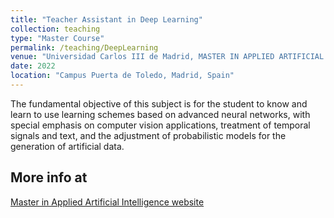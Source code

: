 ```yaml
---
title: "Teacher Assistant in Deep Learning"
collection: teaching
type: "Master Course"
permalink: /teaching/DeepLearning
venue: "Universidad Carlos III de Madrid, MASTER IN APPLIED ARTIFICIAL INTELLIGENCE"
date: 2022
location: "Campus Puerta de Toledo, Madrid, Spain"
---
```


The fundamental objective of this subject is for the student to know and learn to use learning schemes based on advanced neural networks, with special emphasis on computer vision applications, treatment of temporal signals and text, and the adjustment of probabilistic models for the generation of artificial data.

More info at 
------
[Master in Applied Artificial Intelligence website](https://www.uc3m.es/master/applied-artificial-intelligence)
